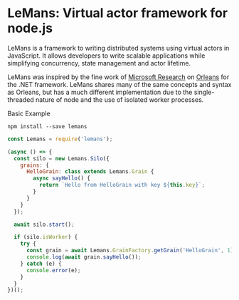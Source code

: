 # LeMans: Virtual actor framework for node.js

LeMans is a framework to writing distributed systems using virtual actors in JavaScript. 
It allows developers to write scalable applications while simplifying concurrency, state management and actor lifetime.

LeMans was inspired by the fine work of [Microsoft Research](https://www.microsoft.com/en-us/research/project/orleans-virtual-actors/) on 
[Orleans](http://dotnet.github.io/orleans/index.html) for the .NET framework.  LeMans shares many of the same concepts and syntax as Orleans, but has a much different implementation
due to the single-threaded nature of node and the use of isolated worker processes.

Basic Example

`npm install --save lemans`

```javascript
const Lemans = require('lemans');

(async () => {
  const silo = new Lemans.Silo({
    grains: {
      HelloGrain: class extends Lemans.Grain {
        async sayHello() {
          return `Hello from HelloGrain with key ${this.key}`;
        }
      }
    }
  });

  await silo.start();

  if (silo.isWorker) {
    try {
      const grain = await Lemans.GrainFactory.getGrain('HelloGrain', 1);
      console.log(await grain.sayHello());
    } catch (e) {
      console.error(e);
    }
  }
})();
```